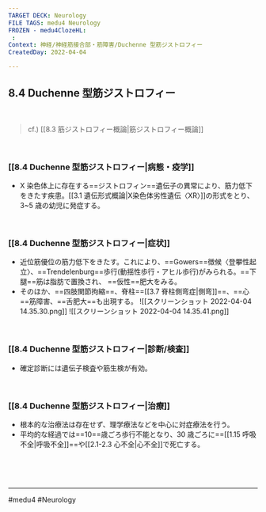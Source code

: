 ```yaml
---
TARGET DECK: Neurology
FILE TAGS: medu4 Neurology
FROZEN - medu4ClozeHL:
 : 
Context: 神経/神経筋接合部・筋障害/Duchenne 型筋ジストロフィー
CreatedDay: 2022-04-04

---
```


## 8.4 Duchenne 型筋ジストロフィー

<br>

>cf.) [[8.3 筋ジストロフィー概論|筋ジストロフィー概論]]

<br>

### [[8.4 Duchenne 型筋ジストロフィー|病態・疫学]]
* X 染色体上に存在する==ジストロフィン==遺伝子の異常により、筋力低下をきたす疾患。[[3.1 遺伝形式概論|X染色体劣性遺伝〈XR〉]]の形式をとり、3~5 歳の幼児に発症する。
<!--ID: 1649070300444-->


<br>

### [[8.4 Duchenne 型筋ジストロフィー|症状]]
* 近位筋優位の筋力低下をきたす。これにより、==Gowers==徴候〈登攀性起立〉、==Trendelenburg==歩行(動揺性歩行・アヒル歩行)がみられる。==下腿==筋は脂肪で置換され、 ==仮性==肥大をみる。
* そのほか、==四肢関節拘縮==、脊柱==[[3.7 脊柱側弯症|側弯]]==、==心==筋障害、==舌肥大==も出現する。
![[スクリーンショット 2022-04-04 14.35.30.png]]
![[スクリーンショット 2022-04-04 14.35.41.png]]
<!--ID: 1649070300451-->



<br>

### [[8.4 Duchenne 型筋ジストロフィー|診断/検査]]
* 確定診断には遺伝子検査や筋生検が有効。

<br>

### [[8.4 Duchenne 型筋ジストロフィー|治療]]
* 根本的な治療法は存在せず、理学療法などを中心に対症療法を行う。
* 平均的な経過では==10==歳ごろ歩行不能となり、30 歳ごろに==[[1.15 呼吸不全|呼吸不全]]==や[[2.1-2.3 心不全|心不全]]で死亡する。
 
<!--ID: 1649070300458-->


<br><br><br>

---
#medu4 #Neurology 